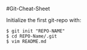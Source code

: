 #Git-Cheat-Sheet

Initialize the first git-repo with:
```
$ git init "REPO-NAME"
$ cd REPO-Name/.git
$ vim README.md
```